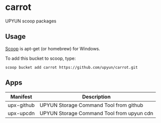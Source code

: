 # carrot

UPYUN scoop packages

## Usage

[Scoop](http://scoop.sh/) is apt-get (or homebrew) for Windows.

To add this bucket to scoop, type:

```
scoop bucket add carrot https://github.com/upyun/carrot.git
```

## Apps
| Manifest                | Description                                                                                                                                                                                                |
| ----------------------- | ---------------------------------------------------------------------|
| upx-github              |      UPYUN Storage Command Tool from github
| upx-upcdn               |      UPYUN Storage Command Tool from upyun cdn
